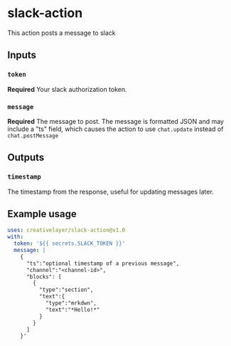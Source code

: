 # slack-action

This action posts a message to slack

## Inputs

### `token`

**Required** Your slack authorization token.

### `message`

**Required** The message to post. The message is formatted JSON and may include a "ts" field, which causes the action to use `chat.update` instead of `chat.postMessage`

## Outputs

### `timestamp`

The timestamp from the response, useful for updating messages later.

## Example usage

```yaml
uses: creativelayer/slack-action@v1.0
with:
  token: '${{ secrets.SLACK_TOKEN }}'
  message: |
    {
      "ts":"optional timestamp of a previous message",
      "channel":"<channel-id>", 
      "blocks": [
        {
          "type":"section",
          "text":{
            "type":"mrkdwn",
            "text":"*Hello!*"
          }
        }
      ]
    }'
```
